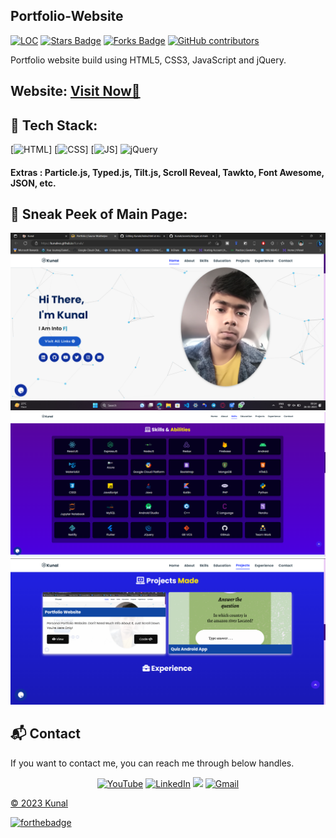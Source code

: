 ## Portfolio-Website

<a href="https://github.com/kunalvvs/Kunals"><img src="https://sloc.xyz/github/kunalvvs/Kunals" alt="LOC"/></a>
<a href="https://github.com/kunalvvs/Kunals"><img src="https://img.shields.io/github/stars/kunalvvs/Kunals" alt="Stars Badge"/></a>
<a href="https://github.com/kunalvvs/Kunals/network/members"><img src="https://img.shields.io/github/forks/kunalvvs/Kunals" alt="Forks Badge"/></a>
<a href="https://github.com/kunalvvs/Kunals/graphs/contributors"><img alt="GitHub contributors" src="https://img.shields.io/github/contributors/kunalvvs/Kunals?color=2b9348"></a>

Portfolio website build using HTML5, CSS3, JavaScript and jQuery.

<h2> Website: 
<a href="https://kunalvvs.github.io/Kunals/" target="_blank">Visit Now🚀</a>
</h2> 

## 📌 Tech Stack:
[![HTML](https://img.shields.io/badge/html5%20-%23E34F26.svg?&style=for-the-badge&logo=html5&logoColor=white)]
[![CSS](https://img.shields.io/badge/css3%20-%231572B6.svg?&style=for-the-badge&logo=css3&logoColor=white)]
[![JS](https://img.shields.io/badge/javascript%20-%23323330.svg?&style=for-the-badge&logo=javascript&logoColor=%23F7DF1E)]
<img alt="jQuery" src="https://img.shields.io/badge/jquery-%230769AD.svg?style=for-the-badge&logo=jquery&logoColor=white"/>

#### Extras : Particle.js, Typed.js, Tilt.js, Scroll Reveal, Tawkto, Font Awesome, JSON, etc.

## 📌 Sneak Peek of Main Page:
![mockup720](./assests/images/portfolio2.png)
![skillsmockup](./assests/images/Skill.png)
![mockup720](./assests/images/Project.png)

<h2>📬 Contact</h2>

If you want to contact me, you can reach me through below handles.

<div align="center">

<a  href="https://www.youtube.com/@innovativedeveloper" target="_blank"><img alt="YouTube" src="https://img.shields.io/badge/Youtube-%23FF0000.svg?style=for-the-badge&logo=YouTube&logoColor=white" /></a>
<a  href="https://www.linkedin.com/in/kunalvvs/" target="_blank"><img alt="LinkedIn" src="https://img.shields.io/badge/linkedin%20-%230077B5.svg?&style=for-the-badge&logo=linkedin&logoColor=white" /></a>
<a href="https://twitter.com/kunalvvs" target="_blank"><img src="https://img.shields.io/badge/twitter-%2300acee.svg?&style=for-the-badge&logo=twitter&logoColor=white&alt=twitter" /></a>
<a href="mailto:kunalvvs@gmail.com"><img  alt="Gmail" src="https://img.shields.io/badge/Gmail-D14836?style=for-the-badge&logo=gmail&logoColor=white" />

</div>

© 2023 Kunal


[![forthebadge](https://forthebadge.com/images/badges/built-with-love.svg)](https://forthebadge.com)
